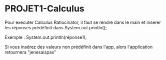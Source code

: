 # PROJET1-Calculus

Pour executer Calculus Ratiocinator, il faut se rendre dans le main et inserer les réponses prédéfinit dans System.out.println();

Exemple : System.out.println(réponse1);

Si vous insérez des valeurs non prédéfinit dans l'app, alors l'application retournera "jenesaispas"
